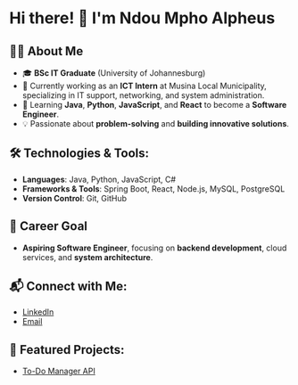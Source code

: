 # Hi there! 👋 I'm Ndou Mpho Alpheus

## 👨‍💻 About Me
- 🎓 **BSc IT Graduate** (University of Johannesburg)
- 🔧 Currently working as an **ICT Intern** at Musina Local Municipality, specializing in IT support, networking, and system administration.
- 🌱 Learning **Java**, **Python**, **JavaScript**, and **React** to become a **Software Engineer**.
- 💡 Passionate about **problem-solving** and **building innovative solutions**.

## 🛠️ Technologies & Tools:
- **Languages**: Java, Python, JavaScript, C#
- **Frameworks & Tools**: Spring Boot, React, Node.js, MySQL, PostgreSQL
- **Version Control**: Git, GitHub

## 🌱 Career Goal
- **Aspiring Software Engineer**, focusing on **backend development**, cloud services, and **system architecture**.

## 📬 Connect with Me:
- [LinkedIn](https://www.linkedin.com/in/ndou-mpho-alpheus-45aa2b250/)  
- [Email](mailto:ndoumpho01@gmail.com)  

## 🚀 Featured Projects:
- [To-Do Manager API](https://github.com/Ndou-Mpho-Alpheus/todo-manager-api)
